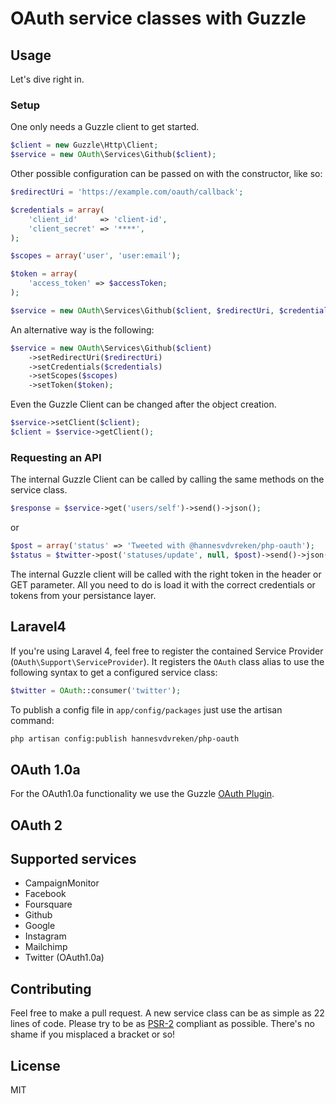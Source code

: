 # OAuth service classes with Guzzle

## Usage

Let's dive right in. 

### Setup

One only needs a Guzzle client to get started.

```php
$client = new Guzzle\Http\Client;
$service = new OAuth\Services\Github($client);
```

Other possible configuration can be passed on with the constructor, like so:

```php
$redirectUri = 'https://example.com/oauth/callback';

$credentials = array(
    'client_id'     => 'client-id',
    'client_secret' => '****',
);

$scopes = array('user', 'user:email');

$token = array(
    'access_token' => $accessToken;
);

$service = new OAuth\Services\Github($client, $redirectUri, $credentials, $scopes, $token);
```

An alternative way is the following:

```php
$service = new OAuth\Services\Github($client)
    ->setRedirectUri($redirectUri)
    ->setCredentials($credentials)
    ->setScopes($scopes)
    ->setToken($token);
```

Even the Guzzle Client can be changed after the object creation.

```php
$service->setClient($client);
$client = $service->getClient();
```

### Requesting an API

The internal Guzzle Client can be called by calling the same methods on the service class.

```php
$response = $service->get('users/self')->send()->json();
```

or

```php
$post = array('status' => 'Tweeted with @hannesvdvreken/php-oauth');
$status = $twitter->post('statuses/update', null, $post)->send()->json();
```

The internal Guzzle client will be called with the right token in the header or GET parameter.
All you need to do is load it with the correct credentials or tokens from your persistance layer.

## Laravel4
If you're using Laravel 4, feel free to register the contained Service Provider (`OAuth\Support\ServiceProvider`).
It registers the `OAuth` class alias to use the following syntax to get a configured service class:

```php
$twitter = OAuth::consumer('twitter');
```

To publish a config file in `app/config/packages` just use the artisan command:

```bash
php artisan config:publish hannesvdvreken/php-oauth
```

## OAuth 1.0a
For the OAuth1.0a functionality we use the Guzzle [OAuth Plugin](docs.guzzlephp.org/en/latest/plugins/oauth-plugin.html).

## OAuth 2

## Supported services
- CampaignMonitor
- Facebook
- Foursquare
- Github
- Google
- Instagram
- Mailchimp
- Twitter (OAuth1.0a)

## Contributing
Feel free to make a pull request. A new service class can be as simple as 22 lines of code.
Please try to be as [PSR-2](https://github.com/php-fig/fig-standards/blob/master/accepted/PSR-2-coding-style-guide.md) 
compliant as possible. There's no shame if you misplaced a bracket or so!

## License
MIT